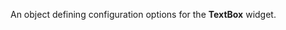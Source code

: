 <!--**
/*-------------------------------------------
    Auto-generated file. Do not modify.
-------------------------------------------

**-->

<!--shortDescription-->
An object defining configuration options for the **TextBox** widget.
<!--/shortDescription-->

<!--fullDescription-->

<!--/fullDescription-->